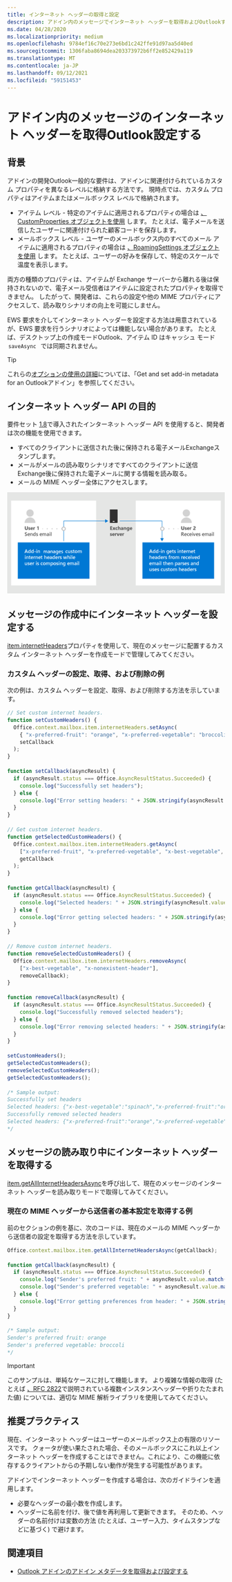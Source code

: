 ```yaml
---
title: インターネット ヘッダーの取得と設定
description: アドイン内のメッセージでインターネット ヘッダーを取得およびOutlookする方法。
ms.date: 04/28/2020
ms.localizationpriority: medium
ms.openlocfilehash: 9784ef16c70e273e6bd1c242ffe91d97aa5d40ed
ms.sourcegitcommit: 1306faba8694dea203373972b6ff2e852429a119
ms.translationtype: MT
ms.contentlocale: ja-JP
ms.lasthandoff: 09/12/2021
ms.locfileid: "59151453"
---
```

# <a name="get-and-set-internet-headers-on-a-message-in-an-outlook-add-in"></a>アドイン内のメッセージのインターネット ヘッダーを取得Outlook設定する

## <a name="background"></a>背景

アドインの開発Outlook一般的な要件は、アドインに関連付けられているカスタム プロパティを異なるレベルに格納する方法です。 現時点では、カスタム プロパティはアイテムまたはメールボックス レベルで格納されます。

- アイテム レベル - 特定のアイテムに適用されるプロパティの場合は [、CustomProperties オブジェクトを使用](/javascript/api/outlook/office.customproperties) します。 たとえば、電子メールを送信したユーザーに関連付けられた顧客コードを保存します。
- メールボックス レベル - ユーザーのメールボックス内のすべてのメール アイテムに適用されるプロパティの場合は [、RoamingSettings オブジェクトを使用](/javascript/api/outlook/office.roamingsettings) します。 たとえば、ユーザーの好みを保存して、特定のスケールで温度を表示します。

両方の種類のプロパティは、アイテムが Exchange サーバーから離れる後は保持されないので、電子メール受信者はアイテムに設定されたプロパティを取得できません。 したがって、開発者は、これらの設定や他の MIME プロパティにアクセスして、読み取りシナリオの向上を可能にしません。

EWS 要求を介してインターネット ヘッダーを設定する方法は用意されているが、EWS 要求を行うシナリオによっては機能しない場合があります。 たとえば、デスクトップ上の作成モードOutlook、アイテム ID はキャッシュ モード  `saveAsync`   では同期されません。

> [!TIP]
> これらの[オプションの使用の詳細](metadata-for-an-outlook-add-in.md)については、「Get and set add-in metadata for an Outlookアドイン」を参照してください。

## <a name="purpose-of-the-internet-headers-api"></a>インターネット ヘッダー API の目的

要件セット [1.8](../reference/objectmodel/requirement-set-1.8/outlook-requirement-set-1.8.md)で導入されたインターネット ヘッダー API を使用すると、開発者は次の機能を使用できます。

- すべてのクライアントに送信された後に保持される電子メールExchangeスタンプします。
- メールがメールの読み取りシナリオですべてのクライアントに送信Exchange後に保持された電子メールに関する情報を読み取る。
- メールの MIME ヘッダー全体にアクセスします。

![インターネット ヘッダーの図。 テキスト: ユーザー 1 は電子メールを送信します。 ユーザーが電子メールを作成している間、アドインはカスタム インターネット ヘッダーを管理します。 ユーザー 2 は電子メールを受信します。 アドインは受信したメールからインターネット ヘッダーを取得し、カスタム ヘッダーを解析して使用します。](../images/outlook-internet-headers.png)

## <a name="set-internet-headers-while-composing-a-message"></a>メッセージの作成中にインターネット ヘッダーを設定する

[item.internetHeaders](/javascript/api/outlook/office.messagecompose#internetHeaders)プロパティを使用して、現在のメッセージに配置するカスタム インターネット ヘッダーを作成モードで管理してみてください。

### <a name="set-get-and-remove-custom-headers-example"></a>カスタム ヘッダーの設定、取得、および削除の例

次の例は、カスタム ヘッダーを設定、取得、および削除する方法を示しています。

```js
// Set custom internet headers.
function setCustomHeaders() {
  Office.context.mailbox.item.internetHeaders.setAsync(
    { "x-preferred-fruit": "orange", "x-preferred-vegetable": "broccoli", "x-best-vegetable": "spinach" },
    setCallback
  );
}

function setCallback(asyncResult) {
  if (asyncResult.status === Office.AsyncResultStatus.Succeeded) {
    console.log("Successfully set headers");
  } else {
    console.log("Error setting headers: " + JSON.stringify(asyncResult.error));
  }
}

// Get custom internet headers.
function getSelectedCustomHeaders() {
  Office.context.mailbox.item.internetHeaders.getAsync(
    ["x-preferred-fruit", "x-preferred-vegetable", "x-best-vegetable", "x-nonexistent-header"],
    getCallback
  );
}

function getCallback(asyncResult) {
  if (asyncResult.status === Office.AsyncResultStatus.Succeeded) {
    console.log("Selected headers: " + JSON.stringify(asyncResult.value));
  } else {
    console.log("Error getting selected headers: " + JSON.stringify(asyncResult.error));
  }
}

// Remove custom internet headers.
function removeSelectedCustomHeaders() {
  Office.context.mailbox.item.internetHeaders.removeAsync(
    ["x-best-vegetable", "x-nonexistent-header"],
    removeCallback);
}

function removeCallback(asyncResult) {
  if (asyncResult.status === Office.AsyncResultStatus.Succeeded) {
    console.log("Successfully removed selected headers");
  } else {
    console.log("Error removing selected headers: " + JSON.stringify(asyncResult.error));
  }
}

setCustomHeaders();
getSelectedCustomHeaders();
removeSelectedCustomHeaders();
getSelectedCustomHeaders();

/* Sample output:
Successfully set headers
Selected headers: {"x-best-vegetable":"spinach","x-preferred-fruit":"orange","x-preferred-vegetable":"broccoli"}
Successfully removed selected headers
Selected headers: {"x-preferred-fruit":"orange","x-preferred-vegetable":"broccoli"}
*/
```

## <a name="get-internet-headers-while-reading-a-message"></a>メッセージの読み取り中にインターネット ヘッダーを取得する

[item.getAllInternetHeadersAsync](/javascript/api/outlook/office.messageread#getAllInternetHeadersAsync_options__callback_)を呼び出して、現在のメッセージのインターネット ヘッダーを読み取りモードで取得してみてください。

### <a name="get-sender-preferences-from-current-mime-headers-example"></a>現在の MIME ヘッダーから送信者の基本設定を取得する例

前のセクションの例を基に、次のコードは、現在のメールの MIME ヘッダーから送信者の設定を取得する方法を示しています。

```js
Office.context.mailbox.item.getAllInternetHeadersAsync(getCallback);

function getCallback(asyncResult) {
  if (asyncResult.status === Office.AsyncResultStatus.Succeeded) {
    console.log("Sender's preferred fruit: " + asyncResult.value.match(/x-preferred-fruit:.*/gim)[0].slice(19));
    console.log("Sender's preferred vegetable: " + asyncResult.value.match(/x-preferred-vegetable:.*/gim)[0].slice(23));
  } else {
    console.log("Error getting preferences from header: " + JSON.stringify(asyncResult.error));
  }
}

/* Sample output:
Sender's preferred fruit: orange
Sender's preferred vegetable: broccoli
*/
```

> [!IMPORTANT]
> このサンプルは、単純なケースに対して機能します。 より複雑な情報の取得 (たとえば [、RFC 2822](https://tools.ietf.org/html/rfc2822)で説明されている複数インスタンスヘッダーや折りたたまれた値) については、適切な MIME 解析ライブラリを使用してみてください。

## <a name="recommended-practices"></a>推奨プラクティス

現在、インターネット ヘッダーはユーザーのメールボックス上の有限のリソースです。 クォータが使い果たされた場合、そのメールボックスにこれ以上インターネット ヘッダーを作成することはできません。これにより、この機能に依存するクライアントからの予期しない動作が発生する可能性があります。

アドインでインターネット ヘッダーを作成する場合は、次のガイドラインを適用します。

- 必要なヘッダーの最小数を作成します。
- ヘッダーに名前を付け、後で値を再利用して更新できます。 そのため、ヘッダーの名前付けは変数の方法 (たとえば、ユーザー入力、タイムスタンプなどに基づく) で避けます。

## <a name="see-also"></a>関連項目

- [Outlook アドインのアドイン メタデータを取得および設定する](metadata-for-an-outlook-add-in.md)

